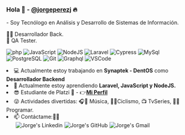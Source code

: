  <h3>
    Hola 👋 - <a href="https://github.com/jorgeperezj/">@jorgeperezj</a> 🔥
</h3>
<p>
    - Soy Tecnólogo en Análisis y Desarrollo de Sistemas de Información.
</p>

👨‍💻 Desarrollador Back.<br>
🐞 QA Tester.

![php](https://skillicons.dev/icons?i=php "PHP") ![JavaScript](https://skillicons.dev/icons?i=javascript "JavaScript") ![NodeJS](https://skillicons.dev/icons?i=nodejs "NodeJS") ![Laravel](https://skillicons.dev/icons?i=laravel "Laravel") ![Cypress](https://skillicons.dev/icons?i=cypress "Cypress") ![MySql](https://skillicons.dev/icons?i=mysql "MySql") ![PostgreSQL](https://skillicons.dev/icons?i=postgres "Postgres") ![Git](https://skillicons.dev/icons?i=git "Git") ![Graphql](https://skillicons.dev/icons?i=graphql "Graphql") ![VSCode](https://skillicons.dev/icons?i=vscode "Visual Studio Code")

<li>💻 Actualmente estoy trabajando en <b>Synaptek - DentOS</b> como <b>Desarrollador Backend</b></li>
<li>🌱 Actualmente estoy aprendiendo <b>Laravel, JavaScript y NodeJS.</b></li>
<li>😎 Estudiante de Platzi 💚 - 👉<a href="https://platzi.com/p/Jorgeperezj/"><b>Mi Perfil</b></a></li>
<li>😜 Actividades divertidas: 🎧🎻 Música, 🚴🏻Ciclismo, 📺 TvSeries, 👨‍💻 Programar.</li>
<li>📫 Contáctame:👀📌</li>
<div style="margin-left: 25px;">
    <a href="https://www.linkedin.com/in/jorgeperezj/">
        <img align="left" style="margin-right:5px;" alt="Jorge's Linkedin" title="Linkedin" src="https://skillicons.dev/icons?i=linkedin" />
    </a>
    <a href="https://github.com/jorgeperezj/">
	<img align="left" style="margin-right:5px;" alt="Jorge's GitHub" title="GitHub" src="https://skillicons.dev/icons?i=github" />
    </a>
    <a href="mailto:jperezjimenez3@gmail.com">
	<img align="left" style="margin-right:5px;" alt="Jorge's Gmail" title="Gmail" src="https://skillicons.dev/icons?i=gmail" />
    </a>
</div>

